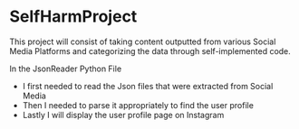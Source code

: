 # SelfHarmProject

This project will consist of taking content outputted from various Social Media Platforms and categorizing the
data through self-implemented code.

In the JsonReader Python File 
  - I first needed to read the Json files that were extracted from Social Media
  - Then I needed to parse it appropriately to find the user profile 
  - Lastly I will display the user profile page on Instagram

